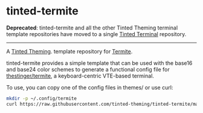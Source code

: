 # tinted-termite

**Deprecated**: tinted-termite and all the other Tinted Theming
terminal template repositories have moved to a single [Tinted
Terminal](https://github.com/tinted-theming/tinted-terminal) repository.

---

A [Tinted Theming](https://github.com/tinted-theming/home). template repository for [Termite].

tinted-termite provides a simple template that can be used with the
base16 and base24 color schemes to generate a functional config file for
[thestinger/termite](https://github.com/thestinger/termite), a
keyboard-centric VTE-based terminal.

To use, you can copy one of the config files in themes/ or use curl:

```sh
mkdir -p ~/.config/termite
curl https://raw.githubusercontent.com/tinted-theming/tinted-termite/main/themes/base16-default-dark.config >> ~/.config/termite/config
```

[Tinted Theming]: https://github.com/tinted-theming/home
[Termite]: https://github.com/thestinger/termite
[base16]: https://github.com/tinted-theming/home
[base24]: https://github.com/tinted-theming/base24
